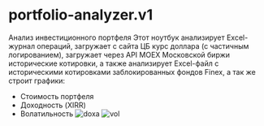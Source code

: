 # portfolio-analyzer.v1
Анализ инвестиционного портфеля
Этот ноутбук анализирует Excel-журнал операций, загружает с сайта ЦБ курс доллара (с частичным логированием), загружает через API MOEX Московской биржи исторические котировки, а также анализирует Excel-файл с историческими котировками заблокированных фондов Finex, а так же строит графики:

- Стоимость портфеля
- Доходность (XIRR)
- Волатильность
![doxa](https://github.com/user-attachments/assets/5019ab7c-d480-425d-92cf-534c71c0f3ce)
![vol](https://github.com/user-attachments/assets/b492d100-eca5-43a8-932d-83a1a1560c1b)
